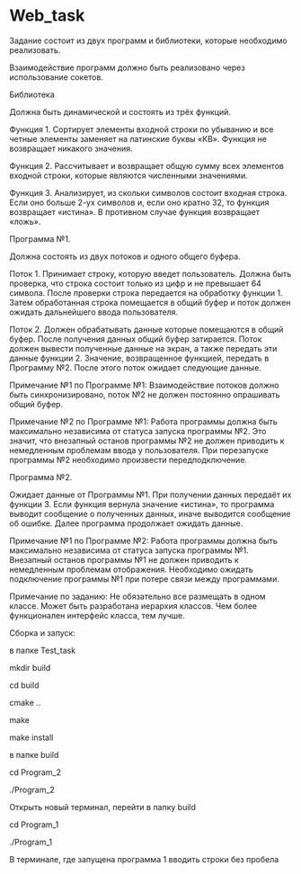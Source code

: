 # Web_task

Задание состоит из двух программ и библиотеки, которые необходимо реализовать.

Взаимодействие программ должно быть реализовано через использование сокетов.

Библиотека

Должна быть динамической и состоять из трёх функций.

Функция 1. Сортирует элементы входной строки по убыванию и все четные элементы заменяет на
латинские буквы «КВ». Функция не возвращает никакого значения.

Функция 2. Рассчитывает и возвращает общую сумму всех элементов входной строки, которые
являются численными значениями.

Функция 3. Анализирует, из скольки символов состоит входная строка. Если оно больше 2-ух
символов и, если оно кратно 32, то функция возвращает «истина». В противном случае функция
возвращает «ложь».

Программа №1.

Должна состоять из двух потоков и одного общего буфера.

Поток 1. Принимает строку, которую введет пользователь. Должна быть проверка, что строка
состоит только из цифр и не превышает 64 символа. После проверки строка передается на
обработку функции 1. Затем обработанная строка помещается в общий буфер и поток должен
ожидать дальнейшего ввода пользователя.

Поток 2. Должен обрабатывать данные которые помещаются в общий буфер. После получения
данных общий буфер затирается. Поток должен вывести полученные данные на экран, а также
передать эти данные функции 2. Значение, возвращенное функцией, передать в Программу №2.
После этого поток ожидает следующие данные.

Примечание №1 по Программе №1: Взаимодействие потоков должно быть синхронизировано,
поток №2 не должен постоянно опрашивать общий буфер.

Примечание №2 по Программе №1: Работа программы должна быть максимально независима
от статуса запуска программы №2. Это значит, что внезапный останов программы №2 не
должен приводить к немедленным проблемам ввода у пользователя.
При перезапуске программы №2 необходимо произвести передподключение.

Программа №2.

Ожидает данные от Программы №1. При получении данных передаёт их функции 3. Если функция
вернула значение «истина», то программа выводит сообщение о полученных данных, иначе
выводится сообщение об ошибке. Далее программа продолжает ожидать данные.

Примечание №1 по Программе №2: Работа программы должна быть максимально независима
от статуса запуска программы №1. Внезапный останов программы №1 не должен приводить
к немедленным проблемам отображения. Необходимо ожидать подключение программы №1
при потере связи между программами.

Примечание по заданию: Не обязательно все размещать в одном классе. Может быть разработана
иерархия классов. Чем более функционален интерфейс класса, тем лучше.

Сборка и запуск:

в папке Test_task 

mkdir build

cd build

cmake ..

make

make install


в папке build

cd Program_2

./Program_2


Открыть новый терминал, перейти в папку build

cd Program_1

./Program_1

В терминале, где запущена программа 1 вводить строки без пробела
